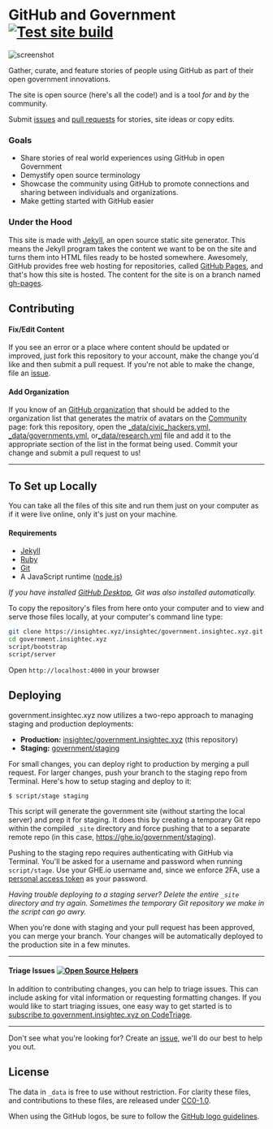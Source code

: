 # GitHub and Government [![Test site build](https://insightec.xyz/insightec/government.insightec.xyz/actions/workflows/build.yml/badge.svg)](https://insightec.xyz/insightec/government.insightec.xyz/actions/workflows/build.yml)

![screenshot](assets/img/screenshot.png)

Gather, curate, and feature stories of people using GitHub as part of their open government innovations.

The site is open source (here's all the code!) and is a tool _for_ and _by_ the community.

Submit [issues](https://insightec.xyz/insightec/government.insightec.xyz/issues/new) and [pull requests](https://insightec.xyz/insightec/government.insightec.xyz/compare/) for stories, site ideas or copy edits.

### Goals

- Share stories of real world experiences using GitHub in open Government
- Demystify open source terminology
- Showcase the community using GitHub to promote connections and sharing between individuals and organizations.
- Make getting started with GitHub easier

### Under the Hood

This site is made with [Jekyll](https://jekyllrb.com), an open source static site generator. This means the Jekyll program takes the content we want to be on the site and turns them into HTML files ready to be hosted somewhere. Awesomely, GitHub provides free web hosting for repositories, called [GitHub Pages](https://pages.insightec.xyz/), and that's how this site is hosted. The content for the site is on a branch named [gh-pages](https://insightec.xyz/insightec/government.insightec.xyz/tree/gh-pages).

## Contributing

#### Fix/Edit Content

If you see an error or a place where content should be updated or improved, just fork this repository to your account, make the change you'd like and then submit a pull request. If you're not able to make the change, file an [issue](https://insightec.xyz/insightec/government.insightec.xyz/issues/new).

#### Add Organization

If you know of an [GitHub organization](https://help.insightec.xyz/articles/about-organizations/) that should be added to the organization list that generates the matrix of avatars on the [Community](https://government.insightec.xyz/community/) page: fork this repository, open the [_data/civic_hackers.yml](_data/civic_hackers.yml), [_data/governments.yml](_data/governments.yml), or[_data/research.yml](_data/research.yml) file and add it to the appropriate section of the list in the format being used. Commit your change and submit a pull request to us!

---

## To Set up Locally

You can take all the files of this site and run them just on your computer as if it were live online, only it's just on your machine.

#### Requirements

* [Jekyll](https://jekyllrb.com/)
* [Ruby](https://www.ruby-lang.org/en/)
* [Git](https://git-scm.com/)
* A JavaScript runtime ([node.js](https://nodejs.org/en))

_If you have installed [GitHub Desktop](https://desktop.insightec.xyz), Git was also installed automatically._

To copy the repository's files from here onto your computer and to view and serve those files locally, at your computer's command line type:

```bash
git clone https://insightec.xyz/insightec/government.insightec.xyz.git
cd government.insightec.xyz
script/bootstrap
script/server
```
Open `http://localhost:4000` in your browser

## Deploying

government.insightec.xyz now utilizes a two-repo approach to managing staging and production deployments:

- **Production:** [insightec/government.insightec.xyz](https://insightec.xyz/insightec/government.insightec.xyz/) (this repository)
- **Staging:** [government/staging](https://ghe.io/government/staging)

For small changes, you can deploy right to production by merging a pull request. For larger changes, push your branch to the staging repo from Terminal. Here's how to setup staging and deploy to it:

```
$ script/stage staging
```


This script will generate the government site (without starting the local server) and prep it for staging. It does this by creating a temporary Git repo within the compiled `_site` directory and force pushing that to a separate remote repo (in this case, https://ghe.io/government/staging).

Pushing to the staging repo requires authenticating with GitHub via Terminal. You'll be asked for a username and password when running `script/stage`. Use your GHE.io username and, since we enforce 2FA, use a [personal access token](https://help.insightec.xyz/articles/creating-a-personal-access-token-for-the-command-line/) as your password.

_Having trouble deploying to a staging server? Delete the entire `_site` directory and try again. Sometimes the temporary Git repository we make in the script can go awry._

When you're done with staging and your pull request has been approved, you can merge your branch. Your changes will be automatically deployed to the production site in a few minutes.

----

#### Triage Issues [![Open Source Helpers](https://www.codetriage.com/insightec/government.insightec.xyz/badges/users.svg)](https://www.codetriage.com/insightec/government.insightec.xyz)

In addition to contributing changes, you can help to triage issues. This can include asking for vital information or requesting formatting changes. If you would like to start triaging issues, one easy way to get started is to [subscribe to government.insightec.xyz on CodeTriage](https://www.codetriage.com/insightec/government.insightec.xyz).

----

Don't see what you're looking for? Create an [issue](https://insightec.xyz/insightec/government.insightec.xyz/issues/new), we'll do our best to help you out.

## License

The data in `_data` is free to use without restriction. For clarity these files, and contributions to these files, are released under [CC0-1.0](https://creativecommons.org/publicdomain/zero/1.0/).

When using the GitHub logos, be sure to follow the [GitHub logo guidelines](https://insightec.xyz/logos).
